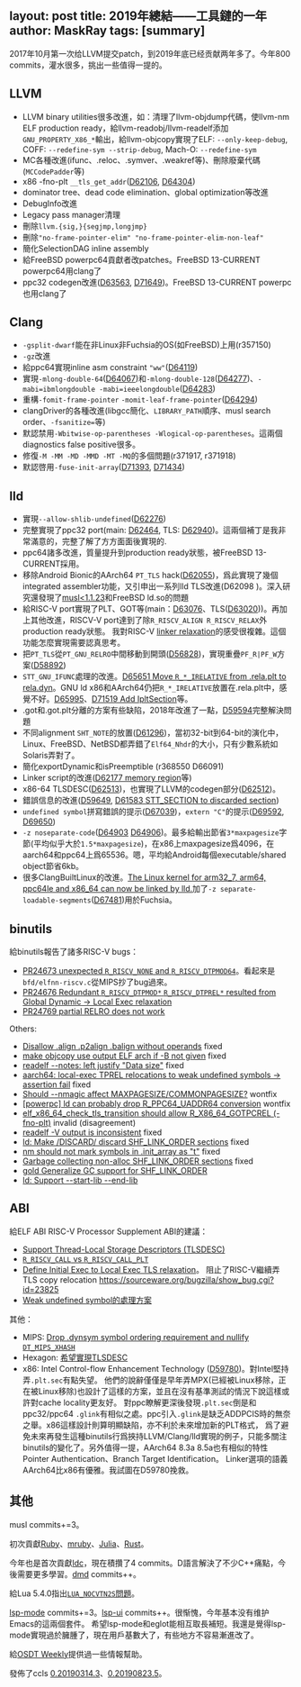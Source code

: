 layout: post
title: 2019年總結——工具鏈的一年
author: MaskRay
tags: [summary]
---

2017年10月第一次给LLVM提交patch，到2019年底已经贡献两年多了。今年800 commits，灌水很多，挑出一些值得一提的。

<!-- more -->

## LLVM

* LLVM binary utilities很多改進，如：清理了llvm-objdump代碼，使llvm-nm ELF production ready，給llvm-readobj/llvm-readelf添加`GNU_PROPERTY_X86_*`輸出，給llvm-objcopy實現了ELF: `--only-keep-debug`, COFF: `--redefine-sym --strip-debug`, Mach-O: `--redefine-sym`
* MC各種改進(ifunc、.reloc、.symver、.weakref等)、刪除廢棄代碼(`MCCodePadder`等)
* x86 -fno-plt `__tls_get_addr`([D62106](https://reviews.llvm.org/D62106), [D64304](https://reviews.llvm.org/D64304))
* dominator tree、dead code elimination、global optimization等改進
* DebugInfo改進
* Legacy pass manager清理
* 刪除`llvm.{sig,}{segjmp,longjmp}`
* 刪除`"no-frame-pointer-elim" "no-frame-pointer-elim-non-leaf"`
* 簡化SelectionDAG inline assembly
* 給FreeBSD powerpc64貢獻者改patches。FreeBSD 13-CURRENT powerpc64用clang了
* ppc32 codegen改進([D63563](https://reviews.llvm.org/D63563), [D71649](https://reviews.llvm.org/D71649))。FreeBSD 13-CURRENT powerpc也用clang了

## Clang

* `-gsplit-dwarf`能在非Linux非Fuchsia的OS(如FreeBSD)上用(r357150)
* `-gz`改進
* 給ppc64實現inline asm constraint `"ww"`([D64119](https://reviews.llvm.org/D64119))
* 實現`-mlong-double-64`([D64067](https://reviews.llvm.org/D64067))和`-mlong-double-128`([D64277](https://reviews.llvm.org/D64277))、`-mabi=ibmlongdouble -mabi=ieeelongdouble`([D64283](https://reviews.llvm.org/D64283))
* 重構`-fomit-frame-pointer` `-momit-leaf-frame-pointer`([D64294](https://reviews.llvm.org/D64294))
* clangDriver的各種改進(libgcc簡化、`LIBRARY_PATH`順序、musl search order、`-fsanitize=`等)
* 默認禁用`-Wbitwise-op-parentheses -Wlogical-op-parentheses`。這兩個diagnostics false positive很多。
* 修復`-M -MM -MD -MMD -MT -MQ`的多個問題(r371917, r371918)
* 默認啓用`-fuse-init-array`([D71393](https://reviews.llvm.org/D71393), [D71434](https://reviews.llvm.org/D71434))

## lld

* 實現`--allow-shlib-undefined`([D62276](https://reviews.llvm.org/D57385))
* 完整實現了ppc32 port(main: [D62464](https://reviews.llvm.org/D62464), TLS: [D62940](https://reviews.llvm.org/D62940))。這兩個補丁是我非常滿意的，完整了解了方方面面後實現的.
* ppc64諸多改進，質量提升到production ready狀態，被FreeBSD 13-CURRENT採用。
* 移除Android Bionic的AArch64 `PT_TLS` hack([D62055](https://reviews.llvm.org/D62055))，爲此實現了幾個integrated assembler功能，又引申出一系列lld TLS改進(D62098 )。深入研究還發現了[musl<1.1.23](https://www.openwall.com/lists/musl/2019/05/14/1)和FreeBSD ld.so的問題
* 給RISC-V port實現了PLT、GOT等(main：[D63076](https://reviews.llvm.org/D63076)、TLS([D63020](https://reviews.llvm.org/D63020)))。再加上其他改進，RISCV-V port達到了除`R_RISCV_ALIGN R_RISCV_RELAX`外production ready狀態。
  我對RISC-V [linker relaxation](https://www.sifive.com/blog/all-aboard-part-3-linker-relaxation-in-riscv-toolchain)的感受很複雜。這個功能怎麼實現需要認真思考。
* 把`PT_TLS`從`PT_GNU_RELRO`中間移動到開頭([D56828](https://reviews.llvm.org/D56828))，實現重疊`PF_R|PF_W`方案([D58892](https://reviews.llvm.org/D58892))
* `STT_GNU_IFUNC`處理的改進。[D65651 Move `R_*_IRELATIVE` from .rela.plt to rela.dyn](https://reviews.llvm.org/D65651)。GNU ld x86和AArch64仍把`R_*_IRELATIVE`放置在.rela.plt中，感覺不好。[D65995](https://reviews.llvm.org/D65995)、[D71519 Add IpltSection](https://reviews.llvm.org/D65995)等。
* .got和.got.plt分離的方案有些缺陷，2018年改進了一點，[D59594](https://reviews.llvm.org/D59594)完整解決問題
* 不同alignment `SHT_NOTE`的放置([D61296](https://reviews.llvm.org/D61296))，當初32-bit到64-bit的演化中，Linux、FreeBSD、NetBSD都弄錯了`Elf64_Nhdr`的大小，只有少數系統如Solaris弄對了。
* 簡化exportDynamic和isPreemptible (r368550 D66091)
* Linker script的改進([D62177 memory region](https://reviews.llvm.org/D62177)等)
* x86-64 TLSDESC([D62513](https://reviews.llvm.org/D61583))，也實現了LLVM的codegen部分([D62512](https://reviews.llvm.org/D62512))。
* 錯誤信息的改進([D59649](https://reviews.llvm.org/D59649), [D61583 STT_SECTION to discarded section](https://reviews.llvm.org/D61583))
* `undefined symbol`拼寫錯誤的提示([D67039](https://reviews.llvm.org/D67039))，`extern "C"`的提示([D69592](https://reviews.llvm.org/D69592), [D69650](https://reviews.llvm.org/D69650))
* `-z noseparate-code`([D64903](https://reviews.llvm.org/D64903) [D64906](https://reviews.llvm.org/D67039))。最多給輸出節省`3*maxpagesize`字節(平均似乎大於`1.5*maxpagesize`)，在x86上maxpagesize爲4096，在aarch64和ppc64上爲65536。嗯，平均給Android每個executable/shared object節省6kb。
* 很多ClangBuiltLinux的改進。[The Linux kernel for arm32\_7, arm64, ppc64le and x86\_64 can now be linked by lld.](https://releases.llvm.org/9.0.0/tools/lld/docs/ReleaseNotes.html)加了`-z separate-loadable-segments`([D67481](https://reviews.llvm.org/D67481))用於Fuchsia。

## binutils

給binutils報告了諸多RISC-V bugs：

+ [PR24673 unexpected `R_RISCV_NONE` and `R_RISCV_DTPMOD64`](https://sourceware.org/bugzilla/show_bug.cgi?id=24673)。看起來是`bfd/elfnn-riscv.c`從MIPS抄了bug過來。
+ [PR24676 Redundant `R_RISCV_DTPMOD*` `R_RISCV_DTPREL*` resulted from Global Dynamic -> Local Exec relaxation](https://sourceware.org/bugzilla/show_bug.cgi?id=24676)
+ [PR24769 partial RELRO does not work](https://sourceware.org/bugzilla/show_bug.cgi?id=24769)

Others:

* [Disallow .align .p2align .balign without operands](https://sourceware.org/bugzilla/show_bug.cgi?id=25284) fixed
* [make objcopy use output ELF arch if -B not given](https://sourceware.org/bugzilla/show_bug.cgi?id=24968) fixed
* [readelf --notes: left justify "Data size"](https://sourceware.org/bugzilla/show_bug.cgi?id=24887) fixed
* [aarch64: local-exec TPREL relocations to weak undefined symbols -> assertion fail](https://sourceware.org/bugzilla/show_bug.cgi?id=24601) fixed
* [Should --nmagic affect MAXPAGESIZE/COMMONPAGESIZE?](https://sourceware.org/bugzilla/show_bug.cgi?id=24505) wontfix
* [[powerpc] ld can probably drop R_PPC64_UADDR64 conversion](https://sourceware.org/bugzilla/show_bug.cgi?id=24896) wontfix
* [elf_x86_64_check_tls_transition should allow R_X86_64_GOTPCREL (-fno-plt)](https://sourceware.org/bugzilla/show_bug.cgi?id=24784) invalid (disagreement)
* [readelf -V output is inconsistent](https://sourceware.org/bugzilla/show_bug.cgi?id=24627) fixed
* [ld: Make /DISCARD/ discard SHF_LINK_ORDER sections](https://sourceware.org/bugzilla/show_bug.cgi?id=25022) fixed
* [nm should not mark symbols in .init_array as "t"](https://sourceware.org/bugzilla/show_bug.cgi?id=24511) fixed
* [Garbage collecting non-alloc SHF_LINK_ORDER sections](https://sourceware.org/bugzilla/show_bug.cgi?id=25021) fixed
* [gold Generalize GC support for SHF_LINK_ORDER](https://sourceware.org/bugzilla/show_bug.cgi?id=24526)
* [ld: Support --start-lib --end-lib](https://sourceware.org/bugzilla/show_bug.cgi?id=24600)

## ABI

給ELF ABI RISC-V Processor Supplement ABI的建議：

* [Support Thread-Local Storage Descriptors (TLSDESC)](https://github.com/riscv/riscv-elf-psabi-doc/issues/94)
* [`R_RISCV_CALL` vs `R_RISCV_CALL_PLT`](https://github.com/riscv/riscv-elf-psabi-doc/issues/98)
* [Define Initial Exec to Local Exec TLS relaxation](https://github.com/riscv/riscv-elf-psabi-doc/issues/122)。
  阻止了RISC-V繼續弄TLS copy relocation https://sourceware.org/bugzilla/show_bug.cgi?id=23825
* [Weak undefined symbol的處理方案](https://github.com/riscv/riscv-elf-psabi-doc/issues/126)

其他：

* MIPS: [Drop .dynsym symbol ordering requirement and nullify `DT_MIPS_XHASH`](https://sourceware.org/ml/binutils/2019-12/msg00368.html)
* Hexagon: [希望實現TLSDESC](https://lists.llvm.org/pipermail/llvm-dev/2019-December/137866.html)
* x86: Intel Control-flow Enhancement Technology ([D59780](https://reviews.llvm.org/D59780))。對Intel堅持弄`.plt.sec`有點失望。
  他們的說辭僅僅是早年弄MPX(已經被Linux移除，正在被Linux移除)也設計了這樣的方案，並且在沒有基準測試的情況下說這樣或許對cache locality更友好。
  對ppc瞭解更深後發現`.plt.sec`倒是和ppc32/ppc64 `.glink`有相似之處。ppc引入`.glink`是缺乏ADDPCIS時的無奈之舉。x86這樣設計則算明顯缺陷，亦不利於未來增加新的PLT格式，
  爲了避免未來再發生這種binutils行爲挾持LLVM/Clang/lld實現的例子，只能多關注binutils的變化了。另外值得一提，AArch64 8.3a 8.5a也有相似的特性Pointer Authentication、Branch Target Identification。
  Linker選項的語義AArch64比x86有優雅。我試圖在D59780挽救。

## 其他

musl commits+=3。

初次貢獻[Ruby](https://github.com/ruby/ruby/pull/2471)、[mruby](https://github.com/mruby/mruby/pull/4716)、[Julia](https://github.com/JuliaLang/julia/pull/34193)、[Rust](https://github.com/rust-lang/rust/pull/67748)。

今年也是首次貢獻[ldc](https://github.com/ldc-developers/ldc)，現在積攢了4 commits。D語言解決了不少C++痛點，今後需要更多學習。[dmd](https://github.com/dlang/dmd) commits++。

給Lua 5.4.0指出[`LUA_NOCVTN2S`問題](http://lua-users.org/lists/lua-l/2019-10/msg00075.html)。

[lsp-mode](https://github.com/emacs-lsp/lsp-mode) commits+=3。[lsp-ui](https://github.com/emacs-lsp/lsp-ui) commits++。很惭愧，今年基本没有维护Emacs的這兩個套件。
希望lsp-mode和eglot能相互取長補短。我還是覺得lsp-mode實現過於臃腫了，現在用戶基數大了，有些地方不容易漸進改了。

給[OSDT Weekly](https://github.com/hellogcc/osdt-weekly)提供過一些情報幫助。

發佈了ccls [0.20190314.3](https://github.com/MaskRay/ccls/releases/tag/0.20190314.3)、[0.20190823.5](https://github.com/MaskRay/ccls/releases/tag/0.20190823.5)。
